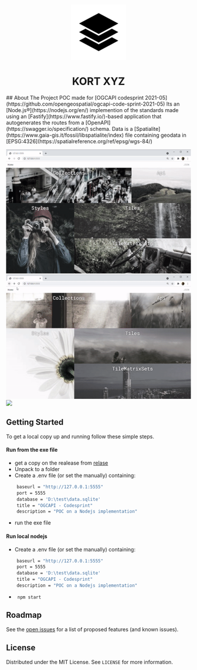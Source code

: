 <div align=center>

![](.readme/logo.png)
# KORT XYZ 

</div>
<!-- ABOUT THE PROJECT -->
## About The Project
POC made for  [OGCAPI codesprint 2021-05](https://github.com/opengeospatial/ogcapi-code-sprint-2021-05)
Its an [Node.js®](https://nodejs.org/en/) implemention of the standards made using an [Fastify](https://www.fastify.io/)-based application that autogenerates the routes from a [OpenAPI](https://swagger.io/specification/) schema. 
Data is a [Spatialite](https://www.gaia-gis.it/fossil/libspatialite/index) file containing geodata in [EPSG:4326](https://spatialreference.org/ref/epsg/wgs-84/)

![](.readme/OGCAPI1.gif)
![](.readme/OGCAPI2.gif)
![](.readme/OGCAPI3.gif)

<!-- GETTING STARTED -->
## Getting Started

To get a local copy up and running follow these simple steps.

####  Run from the exe file 
* get a copy on the realease from [relase](sdfsdf)
* Unpack to a folder
* Create a .env file (or set the manually) containing:
```sh
    baseurl = "http://127.0.0.1:5555"
    port = 5555
    database = 'D:\test\data.sqlite'
    title = "OGCAPI - Codesprint" 
    description = "POC on a Nodejs implementation"
```
* run the exe file
#### Run local nodejs
* Create a .env file (or set the manually) containing:
```sh
    baseurl = "http://127.0.0.1:5555"
    port = 5555
    database = 'D:\test\data.sqlite'
    title = "OGCAPI - Codesprint" 
    description = "POC on a Nodejs implementation"
```
*  ``` npm start```


<!-- ROADMAP -->
## Roadmap

See the [open issues](https://github.com/github_username/repo_name/issues) for a list of proposed features (and known issues).


<!-- LICENSE -->
## License

Distributed under the MIT License. See `LICENSE` for more information.

